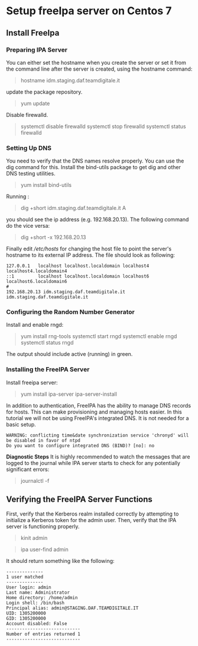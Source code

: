 # Setup freeIpa server on Centos 7

## Install FreeIpa
### Preparing IPA Server

You can either set the hostname when you create the server or set it from the command line after the server is created, using the hostname command:

> hostname idm.staging.daf.teamdigitale.it

update the package repository.
>  yum update

Disable firewalld.
> systemctl disable firewalld
> systemctl stop firewalld
> systemctl status firewalld

### Setting Up DNS

You need to verify that the DNS names resolve properly. You can use the dig command for this. Install the bind-utils package to get dig and other DNS testing utilities.

> yum install bind-utils

Running :
> dig +short idm.staging.daf.teamdigitale.it A

you should see the ip address (e.g. 192.168.20.13). The following command do the vice versa:

> dig +short -x 192.168.20.13

Finally edit */etc/hosts* for changing the host file to point the server's hostname to its external IP address. The file should look as following:

    127.0.0.1   localhost localhost.localdomain localhost4 localhost4.localdomain4
    ::1         localhost localhost.localdomain localhost6 localhost6.localdomain6
    #
    192.168.20.13 idm.staging.daf.teamdigitale.it idm.staging.daf.teamdigitale.it


### Configuring the Random Number Generator

Install and enable rngd:

> yum install rng-tools
> systemctl start rngd
> systemctl enable rngd
> systemctl status rngd

The output should include active (running) in green.

### Installing the FreeIPA Server

Install freeipa server:

> yum install ipa-server
> ipa-server-install

In addition to authentication, FreeIPA has the ability to manage DNS records for hosts. This can make provisioning and managing hosts easier. In this tutorial we will not be using FreeIPA's integrated DNS. It is not needed for a basic setup.

    WARNING: conflicting time&date synchronization service 'chronyd' will be disabled in favor of ntpd
    Do you want to configure integrated DNS (BIND)? [no]: no

**Diagnostic Steps**
It is highly recommended to watch the messages that are logged to the journal while IPA server starts to check for any potentially significant errors:

> journalctl -f

## Verifying the FreeIPA Server Functions

First, verify that the Kerberos realm installed correctly by attempting to initialize a Kerberos token for the admin user.  Then, verify that the IPA server is functioning properly.

> kinit admin

> ipa user-find admin

It should return something like the following:

    --------------
    1 user matched
    --------------
    User login: admin
    Last name: Administrator
    Home directory: /home/admin
    Login shell: /bin/bash
    Principal alias: admin@STAGING.DAF.TEAMDIGITALE.IT
    UID: 1305200000
    GID: 1305200000
    Account disabled: False
    ----------------------------
    Number of entries returned 1
    ----------------------------

